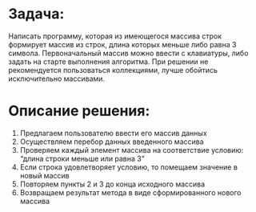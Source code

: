 # Задача:
Написать программу, которая из имеющегося массива строк формирует массив из строк, длина которых меньше либо равна 3 символа. Первоначальный массив можно ввести с клавиатуры, либо задать на старте выполнения алгоритма. При решении не рекомендуется пользоваться коллекциями, лучше обойтись исключительно массивами.
# Описание решения:

1.	Предлагаем пользователю ввести его массив данных
2.	Осуществляем перебор данных введенного массива
3.	Проверяем каждый элемент массива на соответствие условию: “длина строки меньше или равна 3”
4.	Если строка удовлетворяет условию, то помещаем значение в новый массив
5.	Повторяем пункты 2 и 3 до конца исходного массива
6.	Возвращаем результат метода в виде сформированного нового массива

